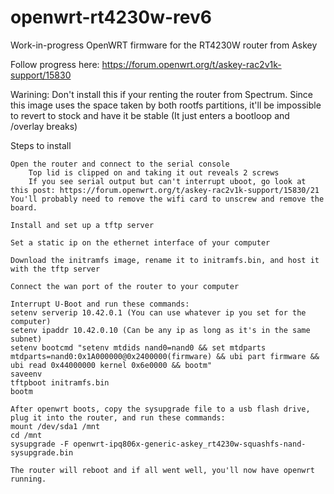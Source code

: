 # openwrt-rt4230w-rev6
Work-in-progress OpenWRT firmware for the RT4230W router from Askey

Follow progress here: https://forum.openwrt.org/t/askey-rac2v1k-support/15830

Warining: Don't install this if your renting the router from Spectrum. Since this image uses the space taken by both rootfs partitions, it'll be impossible to revert to stock and have it be stable (It just enters a bootloop and /overlay breaks)

Steps to install

    Open the router and connect to the serial console
        Top lid is clipped on and taking it out reveals 2 screws
        If you see serial output but can't interrupt uboot, go look at this post: https://forum.openwrt.org/t/askey-rac2v1k-support/15830/21 You'll probably need to remove the wifi card to unscrew and remove the board.

    Install and set up a tftp server

    Set a static ip on the ethernet interface of your computer

    Download the initramfs image, rename it to initramfs.bin, and host it with the tftp server

    Connect the wan port of the router to your computer

    Interrupt U-Boot and run these commands:
    setenv serverip 10.42.0.1 (You can use whatever ip you set for the computer)
    setenv ipaddr 10.42.0.10 (Can be any ip as long as it's in the same subnet)
    setenv bootcmd "setenv mtdids nand0=nand0 && set mtdparts mtdparts=nand0:0x1A000000@0x2400000(firmware) && ubi part firmware && ubi read 0x44000000 kernel 0x6e0000 && bootm"
    saveenv
    tftpboot initramfs.bin
    bootm
    
    After openwrt boots, copy the sysupgrade file to a usb flash drive, plug it into the router, and run these commands:
    mount /dev/sda1 /mnt 
    cd /mnt 
    sysupgrade -F openwrt-ipq806x-generic-askey_rt4230w-squashfs-nand-sysupgrade.bin
    
    The router will reboot and if all went well, you'll now have openwrt running.

